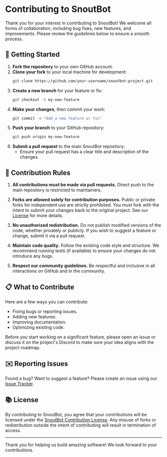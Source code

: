 # Contributing to SnoutBot

Thank you for your interest in contributing to SnoutBot! We welcome all forms of collaboration, including bug fixes, new features, and improvements. Please review the guidelines below to ensure a smooth process.

## 🚀 Getting Started

1. **Fork the repository** to your own GitHub account.
2. **Clone your fork** to your local machine for development:
    ```bash
    git clone https://github.com/your-username/snoutbot-project.git
    ```
3. **Create a new branch** for your feature or fix:
    ```bash
    git checkout -b my-new-feature
    ```
4. **Make your changes**, then commit your work:
    ```bash
    git commit -m "Add a new feature or fix"
    ```
5. **Push your branch** to your GitHub repository:
    ```bash
    git push origin my-new-feature
    ```
6. **Submit a pull request** to the main SnoutBot repository:
    - Ensure your pull request has a clear title and description of the changes.

## 📝 Contribution Rules

1. **All contributions must be made via pull requests.** Direct push to the main repository is restricted to maintainers.
   
2. **Forks are allowed solely for contribution purposes.** Public or private forks for independent use are strictly prohibited. You must fork with the intent to submit your changes back to the original project. See our [License](LICENSE.md) for more details.

3. **No unauthorized redistribution.** Do not publish modified versions of the code, whether privately or publicly. If you wish to suggest a feature or change, submit it via a pull request.

4. **Maintain code quality.** Follow the existing code style and structure. We recommend running tests (if available) to ensure your changes do not introduce any bugs.

5. **Respect our community guidelines.** Be respectful and inclusive in all interactions on GitHub and in the community. 

## 📋 What to Contribute

Here are a few ways you can contribute:
- Fixing bugs or reporting issues.
- Adding new features.
- Improving documentation.
- Optimizing existing code.

Before you start working on a significant feature, please open an issue or discuss it on the project's Discord to make sure your idea aligns with the project roadmap.

## ✉️ Reporting Issues

Found a bug? Want to suggest a feature? Please create an issue using our [Issue Tracker](https://github.com/snoutbot-org/snoutbot/issues).

## 📚 License

By contributing to SnoutBot, you agree that your contributions will be licensed under the [SnoutBot Contribution License](LICENSE.md). Any misuse of forks or redistribution outside the intent of contributing will result in termination of access.

---

Thank you for helping us build amazing software! We look forward to your contributions.
